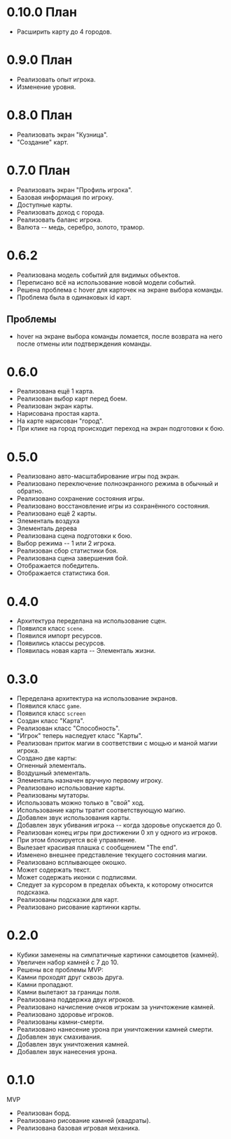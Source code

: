 # 0.10.0 План

- Расширить карту до 4 городов.

# 0.9.0 План

- Реализовать опыт игрока.
 - Изменение уровня.

# 0.8.0 План

- Реализовать экран "Кузница".
 - "Создание" карт.

# 0.7.0 План

- Реализовать экран "Профиль игрока".
 - Базовая информация по игроку.
 - Доступные карты.
- Реализовать доход с города.
 - Реализовать баланс игрока.
 - Валюта -- медь, серебро, золото, трамор.

# 0.6.2

- Реализована модель событий для видимых объектов.
- Переписано всё на использование новой модели событий.
- Решена проблема с hover для карточек на экране выбора команды.
 - Проблема была в одинаковых id карт.

## Проблемы

- hover на экране выбора команды ломается, после возврата на него после отмены или подтверждения команды.

# 0.6.0

- Реализована ещё 1 карта.
- Реализован выбор карт перед боем.
- Реализован экран карты.
 - Нарисована простая карта.
 - На карте нарисован "город".
 - При клике на город происходит переход на экран подготовки к бою.

# 0.5.0

- Реализовано авто-масштабирование игры под экран.
 - Реализовано переключение полноэкранного режима в обычный и обратно.
- Реализовано сохранение состояния игры.
 - Реализовано восстановление игры из сохранённого состояния.
- Реализовано ещё 2 карты.
 - Элементаль воздуха
 - Элементаль дерева  
- Реализована сцена подготовки к бою.
 - Выбор режима -- 1 или 2 игрока.
- Реализован сбор статистики боя.
- Реализована сцена завершения бой.
 - Отображается победитель.
 - Отображается статистика боя.

# 0.4.0

- Архитектура переделана на использование сцен.
 - Появился класс `scene`.
 - Появился импорт ресурсов.
 - Появились классы ресурсов.
- Появилась новая карта -- Элементаль жизни.

# 0.3.0

- Переделана архитектура на использование экранов.
 - Появился класс `game`.
 - Появился класс `screen`
- Создан класс "Карта".
 - Реализован класс "Способность".
- "Игрок" теперь наследует класс "Карты".
- Реализован приток магии в соответствии с мощью и маной магии игрока.
- Создано две карты:
 - Огненный элементаль.
 - Воздушный элементаль.
- Элементаль назначен вручную первому игроку.
- Реализовано использование карты.
 - Реализованы мутаторы.
 - Использовать можно только в "свой" ход.
 - Использование карты тратит соответствующую магию.
- Добавлен звук использования карты.
- Добавлен звук убивания игрока -- когда здоровье опускается до 0.
- Реализован конец игры при достижении 0 хп у одного из игроков.
 - При этом блокируется всё управление.
 - Вылезает красивая плашка с сообщением "The end".
- Изменено внешнее представление текущего состояния магии.
- Реализовано всплывающее окошко.
 - Может содержать текст.
 - Может содержать иконки с подписями.
 - Следует за курсором в пределах объекта, к которому относится подсказка.
- Реализованы подсказки для карт.
- Реализовано рисование картинки карты.

# 0.2.0

- Кубики заменены на симпатичные картинки самоцветов (камней).
- Увеличен набор камней с 7 до 10.
- Решены все проблемы MVP:
 - Камни проходят друг сквозь друга.
 - Камни пропадают.
 - Камни вылетают за границы поля.
- Реализована поддержка двух игроков.
- Реализовано начисление очков игрокам за уничтожение камней.
- Реализовано здоровье игроков.
- Реализованы камни-смерти.
- Реализовано нанесение урона при уничтожении камней смерти.
- Добавлен звук смахивания.
- Добавлен звук уничтожения камней.
- Добавлен звук нанесения урона.

# 0.1.0

MVP

- Реализован борд.
- Реализовано рисование камней (квадраты).
- Реализована базовая игровая механика.